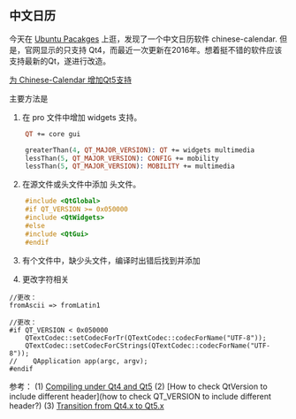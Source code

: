 ## 中文日历
今天在 [Ubuntu Pacakges](https://packages.ubuntu.com/) 上逛，发现了一个中文日历软件 chinese-calendar.
但是，官网显示的只支持 Qt4，而最近一次更新在2016年。想着挺不错的软件应该支持最新的Qt，遂进行改造。

[为 Chinese-Calendar 增加Qt5支持](https://code.launchpad.net/~jinlj/chinese-calendar/chinese-calendar)

主要方法是

1. 在 pro 文件中增加 widgets 支持。


```pro
    QT += core gui

    greaterThan(4, QT_MAJOR_VERSION): QT += widgets multimedia
    lessThan(5, QT_MAJOR_VERSION): CONFIG += mobility
    lessThan(5, QT_MAJOR_VERSION): MOBILITY += multimedia
```

2. 在源文件或头文件中添加 <QtWidgets> 头文件。

```cpp
    #include <QtGlobal>
    #if QT_VERSION >= 0x050000
    #include <QtWidgets>
    #else
    #include <QtGui>
    #endif
```

3. 有个文件中，缺少头文件，编译时出错后找到并添加 <QDataStream>

4. 更改字符相关

```
//更改：
fromAscii => fromLatin1

//更改：
#if QT_VERSION < 0x050000
    QTextCodec::setCodecForTr(QTextCodec::codecForName("UTF-8"));
    QTextCodec::setCodecForCStrings(QTextCodec::codecForName("UTF-8"));
//    QApplication app(argc, argv);
#endif
```








参考：
(1) [Compiling under Qt4 and Qt5](http://www.qtcentre.org/threads/53731-compiling-under-qt4-AND-qt5)
(2) [How to check QtVersion to include different header](how to check QT_VERSION to include different header?)
(3) [Transition from Qt4.x to Qt5.x](https://wiki.qt.io/Transition_from_Qt_4.x_to_Qt5)
